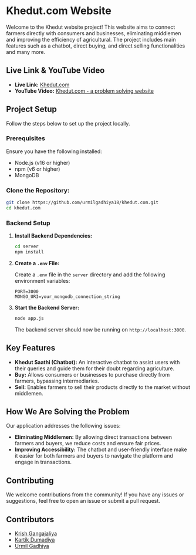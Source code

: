 # Khedut.com Website

Welcome to the Khedut website project! This website aims to connect farmers directly with consumers and businesses, eliminating middlemen and improving the efficiency of agricultural. The project includes main features such as a chatbot, direct buying, and direct selling functionalities and many more.


## Live Link & YouTube Video

- **Live Link:** [Khedut.com](https://khedut.onrender.com)
- **YouTube Video:** [Khedut.com - a problem solving website](https://www.youtube.com/watch?v=jA-BhkN40ds)


## Project Setup

Follow the steps below to set up the project locally.

### Prerequisites

Ensure you have the following installed:

- Node.js (v16 or higher)
- npm (v6 or higher)
- MongoDB

### **Clone the Repository:**

```bash
git clone https://github.com/urmilgadhiya18/khedut.com.git
cd khedut.com
```

### Backend Setup

1. **Install Backend Dependencies:**

    ```bash
    cd server
    npm install
    ```

2. **Create a `.env` File:**

    Create a `.env` file in the `server` directory and add the following environment variables:

    ```env
    PORT=3000
    MONGO_URI=your_mongodb_connection_string
    ```

3. **Start the Backend Server:**

    ```bash
    node app.js
    ```

    The backend server should now be running on `http://localhost:3000`.


## Key Features

- **Khedut Saathi (Chatbot):** An interactive chatbot to assist users with their queries and guide them for their doubt regarding agriculture.
- **Buy:** Allows consumers or businesses to purchase directly from farmers, bypassing intermediaries.
- **Sell:** Enables farmers to sell their products directly to the market without middlemen.

## How We Are Solving the Problem

Our application addresses the following issues:

- **Eliminating Middlemen:** By allowing direct transactions between farmers and buyers, we reduce costs and ensure fair prices.
- **Improving Accessibility:** The chatbot and user-friendly interface make it easier for both farmers and buyers to navigate the platform and engage in transactions.


## Contributing

We welcome contributions from the community! If you have any issues or suggestions, feel free to open an issue or submit a pull request.

## Contributors

- [Krish Gangajaliya](https://github.com/krish043)
- [Kartik Dumadiya](https://github.com/Kartik-Dumadiya)
- [Urmil Gadhiya](https://github.com/urmilgadhiya18)

